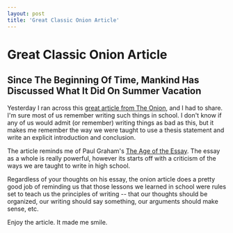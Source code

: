 ```yaml
---
layout: post
title: 'Great Classic Onion Article'
---
```


# Great Classic Onion Article #
## Since The Beginning Of Time, Mankind Has Discussed What It Did On Summer Vacation ##

Yesterday I ran across this 
[great article from The Onion][onionarticle], and I had to share. I'm
sure most of us remember writing such things in school. I don't know
if any of us would admit (or remember) writing things as bad as this,
but it makes me remember the way we were taught to use a thesis
statement and write an explicit introduction and conclusion. 

The article reminds me of Paul Graham's [The Age of the Essay][age].
The essay as a whole is really powerful, however its starts off with a
criticism of the ways we are taught to write in high school. 

Regardless of your thoughts on his essay, the onion article does a
pretty good job of reminding us that those lessons we learned in
school were rules set to teach us the principles of writing -- that our thoughts
should be organized, our writing should say something, our arguments
should make sense, etc. 

Enjoy the article. It made me smile. 


[age]: http://www.paulgraham.com/essay.html

[onionarticle]: http://www.theonion.com/articles/since-the-beginning-of-time-mankind-has-discussed,18081/
